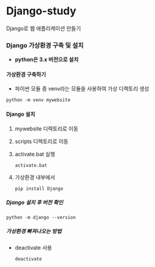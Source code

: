 # Django-study
Django로 웹 애플리케이션 만들기

### Django 가상환경 구축 및 설치 

- **python은 3.x 버전으로 설치**

#### 가상환경 구축하기 

- 파이썬 모듈 중 venv라는 모듈을 사용하여 가상 디렉토리 생성 

```
python -m venv mywebsite 
```

#### Django 설치 

1) mywebsite 디렉토리로 이동

2) scripts 디렉토리로 이동  

3) activate.bat 실행 
    ```
    activate.bat
    ```

4) 가상환경 내부에서 

    ```
    pip install Django 
    ```

##### Django 설치 후 버전 확인 

```
python -m django --version 
```

##### 가상환경 빠져나오는 방법 

- deactivate 사용 

    ```
    deactivate
    ```